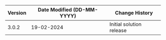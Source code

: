 | **Version** | **Date Modified (DD-MM-YYYY)** | **Change History**                          |
|-------------|--------------------------------|---------------------------------------------|
| 3.0.2       | 19-02-2024                     | Initial solution release                    |
